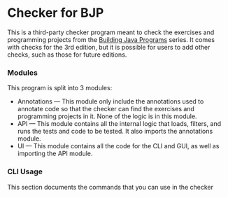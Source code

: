 # Checker for BJP

This is a third-party checker program meant to check the exercises and programming projects from the [Building Java Programs](https://www.buildingjavaprograms.com/) series. It comes with checks for the 3rd edition, but it is possible for users to add other checks, such as those for future editions.

### Modules

This program is split into 3 modules:
- Annotations &mdash; This module only include the annotations used to annotate code so that the checker can find the exercises and programming projects in it. None of the logic is in this module.
- API &mdash; This module contains all the internal logic that loads, filters, and runs the tests and code to be tested. It also imports the annotations module.
- UI &mdash; This module contains all the code for the CLI and GUI, as well as importing the API module.

### CLI Usage

This section documents the commands that you can use in the checker

##### 